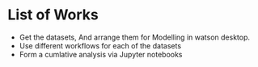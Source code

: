 # List of Works
* Get the datasets, And arrange them for Modelling in watson desktop.
* Use different workflows for each of the datasets
* Form a cumlative analysis via Jupyter notebooks